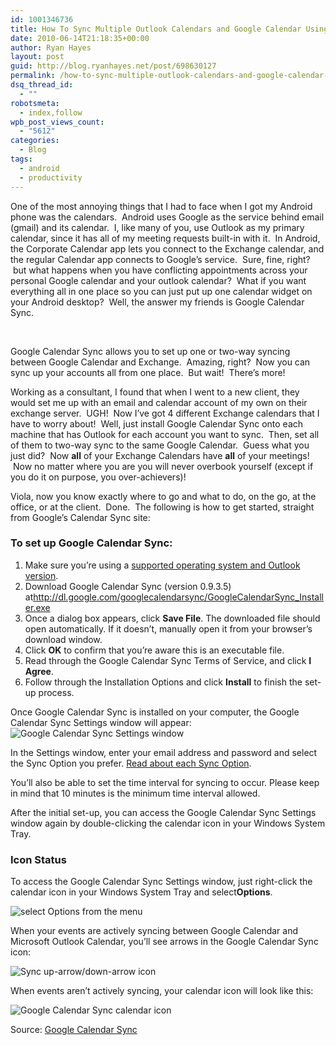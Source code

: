 ```yaml
---
id: 1001346736
title: How To Sync Multiple Outlook Calendars and Google Calendar Using Google Calendar Sync
date: 2010-06-14T21:18:35+00:00
author: Ryan Hayes
layout: post
guid: http://blog.ryanhayes.net/post/698630127
permalink: /how-to-sync-multiple-outlook-calendars-and-google-calendar-using-google-calendar-sync/
dsq_thread_id:
  - ""
robotsmeta:
  - index,follow
wpb_post_views_count:
  - "5612"
categories:
  - Blog
tags:
  - android
  - productivity
---
```

 <span>One of the most annoying things that I had to face when I got my Android phone was the calendars.  Android uses Google as the service behind email (gmail) and its calendar.  I, like many of you, use Outlook as my primary calendar, since it has all of my meeting requests built-in with it.  In Android, the Corporate Calendar app lets you connect to the Exchange calendar, and the regular Calendar app connects to Google’s service.  Sure, fine, right?  but what happens when you have conflicting appointments across your personal Google calendar and your outlook calendar?  What if you want everything all in one place so you can just put up one calendar widget on your Android desktop?  Well, the answer my friends is Google Calendar Sync.<!--more-->

<br /> </span>

<span><span>Google Calendar Sync allows you to set up one or two-way syncing between Google Calendar and Exchange.  Amazing, right?  Now you can sync up your accounts all from one place.  But wait!  There’s more!</span></span>

Working as a consultant, I found that when I went to a new client, they would set me up with an email and calendar account of my own on their exchange server.  UGH!  Now I’ve got 4 different Exchange calendars that I have to worry about!  Well, just install Google Calendar Sync onto each machine that has Outlook for each account you want to sync.  Then, set all of them to two-way sync to the same Google Calendar.  Guess what you just did?  Now **all** of your Exchange Calendars have **all** of your meetings!  Now no matter where you are you will never overbook yourself (except if you do it on purpose, you over-achievers)!

Viola, now you know exactly where to go and what to do, on the go, at the office, or at the client.  Done.  The following is how to get started, straight from Google’s Calendar Sync site:

### To set up Google Calendar Sync:

  1. Make sure you’re using a [supported operating system and Outlook version](http://www.google.com/support/calendar/bin/answer.py?answer=98565).
  2. Download Google Calendar Sync (version 0.9.3.5) at[](http://dl.google.com/googlecalendarsync/GoogleCalendarSync_Installer.exe)<http://dl.google.com/googlecalendarsync/GoogleCalendarSync_Installer.exe>
  3. Once a dialog box appears, click **Save File**. The downloaded file should open automatically. If it doesn’t, manually open it from your browser’s download window.
  4. Click **OK** to confirm that you’re aware this is an executable file.
  5. Read through the Google Calendar Sync Terms of Service, and click **I Agree**.
  6. Follow through the Installation Options and click **Install** to finish the set-up process.

Once Google Calendar Sync is installed on your computer, the Google Calendar Sync Settings window will appear:  
![Google Calendar Sync Settings window](http://www.google.com/help/hc/images/calendar_89955a_en.gif) 

In the Settings window, enter your email address and password and select the Sync Option you prefer. [Read about each Sync Option](http://www.google.com/support/calendar/bin/answer.py?answer=89960).

You’ll also be able to set the time interval for syncing to occur. Please keep in mind that 10 minutes is the minimum time interval allowed.

After the initial set-up, you can access the Google Calendar Sync Settings window again by double-clicking the calendar icon in your Windows System Tray.

### Icon Status

To access the Google Calendar Sync Settings window, just right-click the calendar icon in your Windows System Tray and select**Options**.

![select Options from the menu](http://www.google.com/help/hc/images/calendar_89955b_en.gif) 

When your events are actively syncing between Google Calendar and Microsoft Outlook Calendar, you’ll see arrows in the Google Calendar Sync icon:

![Sync up-arrow/down-arrow icon](http://www.google.com/help/hc/images/calendar_89955c_en.gif.png) 

When events aren’t actively syncing, your calendar icon will look like this:

![Google Calendar Sync calendar icon](http://www.google.com/help/hc/images/calendar_89955d_en.gif.png) 

Source: [Google Calendar Sync](http://www.google.com/support/calendar/bin/answer.py?answer=89955)